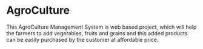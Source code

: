 # AgroCulture
This AgroCulture Management System is web based project, which will help the farmers to add vegetables, fruits and grains and this added products can be easily purchased by the customer at affordable price.
